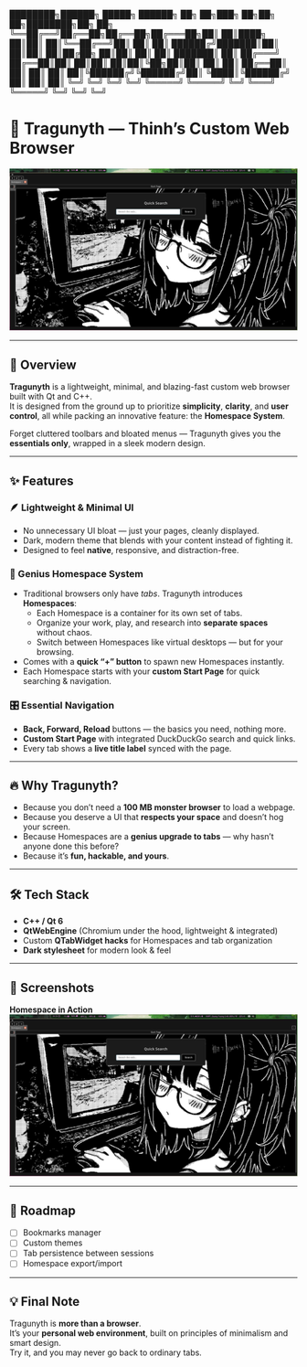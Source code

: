 ████████╗██████╗ █████╗ ██████╗ ██╗ ██╗███╗ ██╗██╗ ██╗████████╗██╗ ██╗
╚══██╔══╝██╔══██╗██╔══██╗██╔═══██╗██║ ██║████╗ ██║██║ ██║╚══██╔══╝██║ ██║
██║ ██████╔╝███████║██║ ██║██║ ██║██╔██╗ ██║██║ ██║ ██║ ███████║
██║ ██╔═══╝ ██╔══██║██║ ██║██║ ██║██║╚██╗██║██║ ██║ ██║ ██╔══██║
██║ ██║ ██║ ██║╚██████╔╝╚██████╔╝██║ ╚████║╚██████╔╝ ██║ ██║ ██║
╚═╝ ╚═╝ ╚═╝ ╚═╝ ╚═════╝ ╚═════╝ ╚═╝ ╚═══╝ ╚═════╝ ╚═╝ ╚═╝ ╚═╝
# 🚀 Tragunyth — Thinh’s Custom Web Browser  

![First Look](first_look.png)  

---

## 🌌 Overview  
**Tragunyth** is a lightweight, minimal, and blazing-fast custom web browser built with Qt and C++.  
It is designed from the ground up to prioritize **simplicity**, **clarity**, and **user control**, all while packing an innovative feature: the **Homespace System**.  

Forget cluttered toolbars and bloated menus — Tragunyth gives you the **essentials only**, wrapped in a sleek modern design.  

---

## ✨ Features  

### 🪶 Lightweight & Minimal UI  
- No unnecessary UI bloat — just your pages, cleanly displayed.  
- Dark, modern theme that blends with your content instead of fighting it.  
- Designed to feel **native**, responsive, and distraction-free.  

### 🧠 Genius Homespace System  
- Traditional browsers only have *tabs*. Tragunyth introduces **Homespaces**:  
  - Each Homespace is a container for its own set of tabs.  
  - Organize your work, play, and research into **separate spaces** without chaos.  
  - Switch between Homespaces like virtual desktops — but for your browsing.  
- Comes with a **quick “+” button** to spawn new Homespaces instantly.  
- Each Homespace starts with your **custom Start Page** for quick searching & navigation.  

### 🎛️ Essential Navigation  
- **Back, Forward, Reload** buttons — the basics you need, nothing more.  
- **Custom Start Page** with integrated DuckDuckGo search and quick links.  
- Every tab shows a **live title label** synced with the page.  

---

## 🔥 Why Tragunyth?  
- Because you don’t need a **100 MB monster browser** to load a webpage.  
- Because you deserve a UI that **respects your space** and doesn’t hog your screen.  
- Because Homespaces are a **genius upgrade to tabs** — why hasn’t anyone done this before?  
- Because it’s **fun, hackable, and yours**.  

---

## 🛠️ Tech Stack  
- **C++ / Qt 6**  
- **QtWebEngine** (Chromium under the hood, lightweight & integrated)  
- Custom **QTabWidget hacks** for Homespaces and tab organization  
- **Dark stylesheet** for modern look & feel  

---

## 📸 Screenshots  

**Homespace in Action**  
![First Look](first_look.png)  

---

## 🚧 Roadmap  
- [ ] Bookmarks manager  
- [ ] Custom themes  
- [ ] Tab persistence between sessions  
- [ ] Homespace export/import  

---

## 💡 Final Note  
Tragunyth is **more than a browser**.  
It’s your **personal web environment**, built on principles of minimalism and smart design.  
Try it, and you may never go back to ordinary tabs.  

